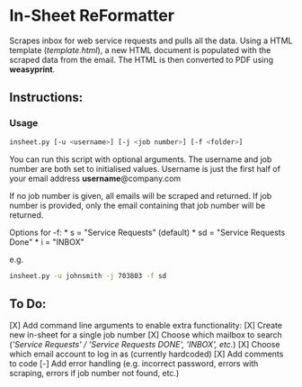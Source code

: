 # In-Sheet ReFormatter
Scrapes inbox for web service requests and pulls all the data.
Using a HTML template (*template.html*), a new HTML document is populated with the scraped data from the email.
The HTML is then converted to PDF using **weasyprint**.

## Instructions:

### Usage

```bash
insheet.py [-u <username>] [-j <job number>] [-f <folder>]
```

You can run this script with optional arguments.
The username and job number are both set to initialised values.
Username is just the first half of your email address **username**@company.com

If no job number is given, all emails will be scraped and returned.
If job number is provided, only the email containing that job number will be returned.

Options for -f:
	* s = "Service Requests" (default)
	* sd = "Service Requests Done"
	* i = "INBOX"

e.g.

```bash
insheet.py -u johnsmith -j 703803 -f sd
```

## To Do:

[X] Add command line arguments to enable extra functionality:
	[X] Create new in-sheet for a single job number
	[X] Choose which mailbox to search (*'Service Requests' / 'Service Requests DONE', 'INBOX', etc.*)
	[X] Choose which email account to log in as (currently hardcoded)
[X] Add comments to code
[-] Add error handling (e.g. incorrect password, errors with scraping, errors if job number not found, etc.)
